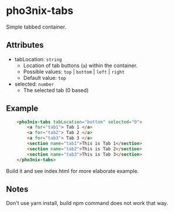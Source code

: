 # pho3nix-tabs
Simple tabbed container.

## Attributes
- tabLocation: `string`
  - Location of tab buttons (`a`) within the container.
  - Possible values: `top` | `bottom` | `left` | `right`
  - Default value: `top`
- selected: `number`
  - The selected tab (0 based)

## Example

```HTML
    <pho3nix-tabs tabLocation="bottom" selected="0">
        <a for="tab1"> Tab 1 </a>
        <a for="tab2"> Tab 2 </a>
        <a for="tab3"> Tab 3 </a>
        <section name="tab1">This is Tab 1</section>
        <section name="tab2">This is Tab 2</section>
        <section name="tab3">This is Tab 3</section>
    </pho3nix-tabs>
```

Build it and see index.html for more elaborate example.

## Notes

Don't use yarn install, build npm command does not work that way.